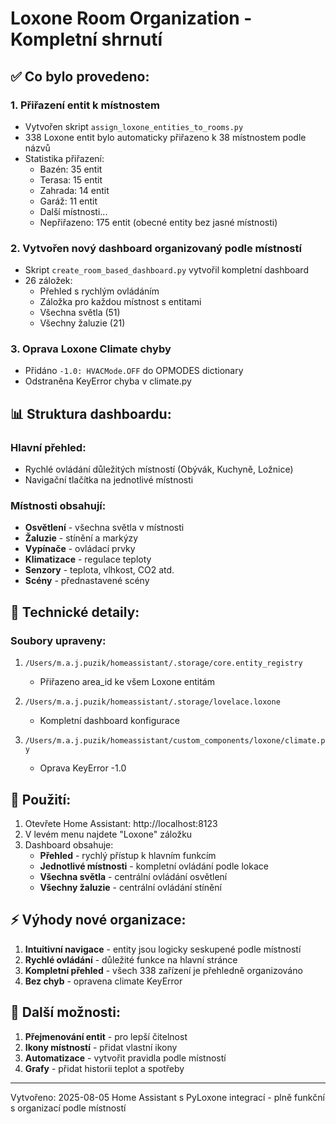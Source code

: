 # Loxone Room Organization - Kompletní shrnutí

## ✅ Co bylo provedeno:

### 1. **Přiřazení entit k místnostem**
- Vytvořen skript `assign_loxone_entities_to_rooms.py`
- 338 Loxone entit bylo automaticky přiřazeno k 38 místnostem podle názvů
- Statistika přiřazení:
  - Bazén: 35 entit
  - Terasa: 15 entit  
  - Zahrada: 14 entit
  - Garáž: 11 entit
  - Další místnosti...
  - Nepřiřazeno: 175 entit (obecné entity bez jasné místnosti)

### 2. **Vytvořen nový dashboard organizovaný podle místností**
- Skript `create_room_based_dashboard.py` vytvořil kompletní dashboard
- 26 záložek:
  - Přehled s rychlým ovládáním
  - Záložka pro každou místnost s entitami
  - Všechna světla (51)
  - Všechny žaluzie (21)

### 3. **Oprava Loxone Climate chyby**
- Přidáno `-1.0: HVACMode.OFF` do OPMODES dictionary
- Odstraněna KeyError chyba v climate.py

## 📊 Struktura dashboardu:

### Hlavní přehled:
- Rychlé ovládání důležitých místností (Obývák, Kuchyně, Ložnice)
- Navigační tlačítka na jednotlivé místnosti

### Místnosti obsahují:
- **Osvětlení** - všechna světla v místnosti
- **Žaluzie** - stínění a markýzy
- **Vypínače** - ovládací prvky
- **Klimatizace** - regulace teploty
- **Senzory** - teplota, vlhkost, CO2 atd.
- **Scény** - přednastavené scény

## 🔧 Technické detaily:

### Soubory upraveny:
1. `/Users/m.a.j.puzik/homeassistant/.storage/core.entity_registry`
   - Přiřazeno area_id ke všem Loxone entitám

2. `/Users/m.a.j.puzik/homeassistant/.storage/lovelace.loxone`
   - Kompletní dashboard konfigurace

3. `/Users/m.a.j.puzik/homeassistant/custom_components/loxone/climate.py`
   - Oprava KeyError -1.0

## 📱 Použití:

1. Otevřete Home Assistant: http://localhost:8123
2. V levém menu najdete "Loxone" záložku
3. Dashboard obsahuje:
   - **Přehled** - rychlý přístup k hlavním funkcím
   - **Jednotlivé místnosti** - kompletní ovládání podle lokace
   - **Všechna světla** - centrální ovládání osvětlení
   - **Všechny žaluzie** - centrální ovládání stínění

## ⚡ Výhody nové organizace:

1. **Intuitivní navigace** - entity jsou logicky seskupené podle místností
2. **Rychlé ovládání** - důležité funkce na hlavní stránce
3. **Kompletní přehled** - všech 338 zařízení je přehledně organizováno
4. **Bez chyb** - opravena climate KeyError

## 🚀 Další možnosti:

1. **Přejmenování entit** - pro lepší čitelnost
2. **Ikony místností** - přidat vlastní ikony
3. **Automatizace** - vytvořit pravidla podle místností
4. **Grafy** - přidat historii teplot a spotřeby

---
Vytvořeno: 2025-08-05
Home Assistant s PyLoxone integrací - plně funkční s organizací podle místností